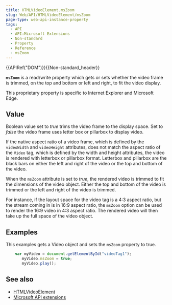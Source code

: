 ```yaml
---
title: HTMLVideoElement.msZoom
slug: Web/API/HTMLVideoElement/msZoom
page-type: web-api-instance-property
tags:
  - API
  - API:Microsoft Extensions
  - Non-standard
  - Property
  - Reference
  - msZoom
---
```

{{APIRef("DOM")}}{{Non-standard_header}}

**`msZoom`** is a read/write property which gets or sets
whether the video frame is trimmed, on the top and bottom or left and right, to fit the
video display.

This proprietary property is specific to Internet Explorer and Microsoft Edge.

## Value

Boolean value set to _true_ trims the video frame to the display space. Set to
_false_ the video frame uses letter box or pillarbox to display video.

If the native aspect ratio of a video frame, which is defined by the
`videoWidth` and `videoHeight` attributes, does not match the
aspect ratio of the `Video` tag, which is defined by the width and height
attributes, the video is rendered with letterbox or pillarbox format. Letterbox and
pillarbox are the black bars on either the left and right of the video or the top and
bottom of the video.

When the `msZoom` attribute is set to _true_, the rendered video is
trimmed to fit the dimensions of the video object. Either the top and bottom of the
video is trimmed or the left and right of the video is trimmed.

For instance, if the layout space for the video tag is a 4:3 aspect ratio, but the
stream coming in is in 16:9 aspect ratio, the `msZoom` option can be used to
render the 16:9 video in 4:3 aspect ratio. The rendered video will then take up the full
space of the video object.

## Examples

This examples gets a Video object and sets the `msZoom` property to true.

```js
    var myVideo = document.getElementById("videoTag1");
       myVideo.msZoom = true;
       myVideo.play();
```

## See also

- [HTMLVideoElement](/en-US/docs/Web/API/HTMLVideoElement)
- [Microsoft API extensions](/en-US/docs/Web/API/Microsoft_Extensions)
